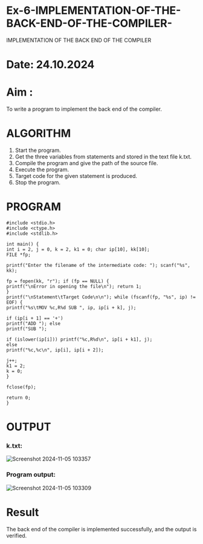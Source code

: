 # Ex-6-IMPLEMENTATION-OF-THE-BACK-END-OF-THE-COMPILER-
IMPLEMENTATION OF THE BACK END OF THE COMPILER
# Date: 24.10.2024
# Aim :
To write a program to implement the back end of the compiler.
# ALGORITHM
1. Start the program.
2. Get the three variables from statements and stored in the text file k.txt.
3. Compile the program and give the path of the source file.
4. Execute the program.
5. Target code for the given statement is produced.
6. Stop the program.
# PROGRAM
``` 
#include <stdio.h>
#include <ctype.h>
#include <stdlib.h>

int main() {
int i = 2, j = 0, k = 2, k1 = 0; char ip[10], kk[10];
FILE *fp;

printf("Enter the filename of the intermediate code: "); scanf("%s", kk);

fp = fopen(kk, "r"); if (fp == NULL) {
printf("\nError in opening the file\n"); return 1;
}
printf("\nStatement\tTarget Code\n\n"); while (fscanf(fp, "%s", ip) != EOF) {
printf("%s\tMOV %c,R%d SUB ", ip, ip[i + k], j);

if (ip[i + 1] == '+')
printf("ADD "); else
printf("SUB ");

if (islower(ip[i])) printf("%c,R%d\n", ip[i + k1], j);
else
printf("%c,%c\n", ip[i], ip[i + 2]);

j++;
k1 = 2;
k = 0;
}

fclose(fp);

return 0;
}

```
# OUTPUT
### k.txt:
![Screenshot 2024-11-05 103357](https://github.com/user-attachments/assets/3db41e24-59a7-42e0-b1e9-8e60ba10f8e1)
### Program output:
![Screenshot 2024-11-05 103309](https://github.com/user-attachments/assets/494ad431-de2f-4608-8481-5d6880e40ed1)


# Result
The back end of the compiler is implemented successfully, and the output is verified.
